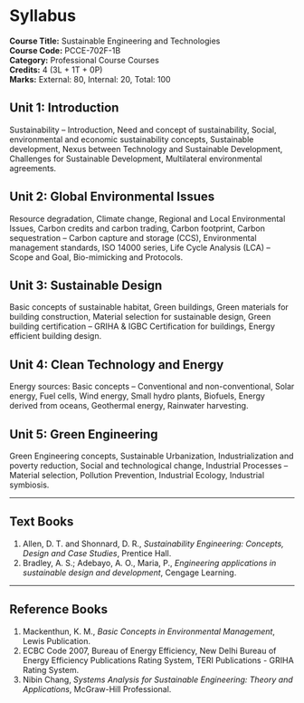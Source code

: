 # Syllabus

**Course Title:** Sustainable Engineering and Technologies  
**Course Code:** PCCE-702F-1B  
**Category:** Professional Course Courses  
**Credits:** 4 (3L + 1T + 0P)  
**Marks:** External: 80, Internal: 20, Total: 100  

## Unit 1: Introduction
Sustainability – Introduction, Need and concept of sustainability, Social, environmental and economic sustainability concepts, Sustainable development, Nexus between Technology and Sustainable Development, Challenges for Sustainable Development, Multilateral environmental agreements.  

## Unit 2: Global Environmental Issues
Resource degradation, Climate change, Regional and Local Environmental Issues, Carbon credits and carbon trading, Carbon footprint, Carbon sequestration – Carbon capture and storage (CCS), Environmental management standards, ISO 14000 series, Life Cycle Analysis (LCA) – Scope and Goal, Bio-mimicking and Protocols.  

## Unit 3: Sustainable Design
Basic concepts of sustainable habitat, Green buildings, Green materials for building construction, Material selection for sustainable design, Green building certification – GRIHA & IGBC Certification for buildings, Energy efficient building design.  

## Unit 4: Clean Technology and Energy
Energy sources: Basic concepts – Conventional and non-conventional, Solar energy, Fuel cells, Wind energy, Small hydro plants, Biofuels, Energy derived from oceans, Geothermal energy, Rainwater harvesting.  

## Unit 5: Green Engineering
Green Engineering concepts, Sustainable Urbanization, Industrialization and poverty reduction, Social and technological change, Industrial Processes – Material selection, Pollution Prevention, Industrial Ecology, Industrial symbiosis.  

---

## Text Books
1. Allen, D. T. and Shonnard, D. R., *Sustainability Engineering: Concepts, Design and Case Studies*, Prentice Hall.  
2. Bradley, A. S.; Adebayo, A. O., Maria, P., *Engineering applications in sustainable design and development*, Cengage Learning.  

---

## Reference Books
1. Mackenthun, K. M., *Basic Concepts in Environmental Management*, Lewis Publication.  
2. ECBC Code 2007, Bureau of Energy Efficiency, New Delhi Bureau of Energy Efficiency Publications Rating System, TERI Publications - GRIHA Rating System.  
3. Nibin Chang, *Systems Analysis for Sustainable Engineering: Theory and Applications*, McGraw-Hill Professional.  
